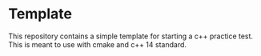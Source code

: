 # Template
This repository contains a simple template for starting a c++ practice test. This is meant to use with cmake and c++ 14 standard.
